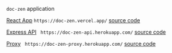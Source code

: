 `doc-zen` application



[React App](https://doc-zen.vercel.app/home)  `https://doc-zen.vercel.app/` [source code](https://github.com/nichitaa/doc-zen/tree/main/client)

[Express API](https://doc-zen-api.herokuapp.com/)  ` https://doc-zen-api.herokuapp.com/` [source code](https://github.com/nichitaa/doc-zen/tree/main/server)

[Proxy](https://doc-zen-proxy.herokuapp.com/)  ` https://doc-zen-proxy.herokuapp.com/` [source code](https://github.com/nichitaa/doc-zen/blob/main/proxy)

